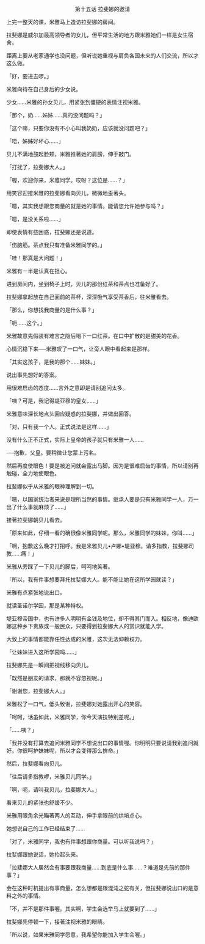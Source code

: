 <p align="center">第十五话 拉斐娜的邀请</p>

上完一整天的课，米雅马上造访拉斐娜的房间。

拉斐娜是威尔加最高领导者的女儿，但平常生活的地方跟米雅她们一样是女生宿舍。

距离上要从老家通学也没问题，但听说她重视与肩负各国未来的人们交流，所以才这么做。

「好，要进去啰。」

米雅向待在自己身后的少女说。

少女……米雅的孙女贝儿，用紧张到僵硬的表情注视米雅。

「那个，奶……姊姊……真的没问题吗？」

「这个嘛，只要你没有不小心叫我奶奶，应该就没问题吧？」

「唔，姊姊好坏心……」

贝儿不满地鼓起脸颊，米雅推著她的肩膀，伸手敲门。

「打扰了，拉斐娜大人。」

「喔，欢迎你来，米雅同学。哎呀？这位是……？」

用笑容迎接米雅的拉斐娜看向贝儿，微微地歪著头。

「嗯，其实我想跟您商量的就是她的事情。能请您允许她参与吗？」

「嗯，是没关系啦……」

即使表情有些困惑，拉斐娜还是说道。

「伤脑筋。茶点我只有准备米雅同学的。」

「哇！那真是大问题！」

米雅有一半是认真在担心。

进到房间内，坐到椅子上时，贝儿的那份红茶和茶点也准备好了。

拉斐娜拿起放在自己面前的茶杯，深深吸气享受茶香后，往米雅看去。

「那么，你想找我商量的是什么事？」

「呃……这个。」

米雅故意先假装有难言之隐后喝下一口红茶。在口中扩散的是甜美的花香。

心情沉稳下来──米雅叹了一口气，让旁人眼中看起来是那样。

「其实这孩子，是我的那个……妹妹。」

说出事先想好的答案。

用很难启齿的态度……言外之意即是请别追问太多。

「咦？可是，我记得堤亚穆的皇女……」

米雅意味深长地点头回应疑惑的拉斐娜，并做出回答。

「对，只有我一个人。正式说法是这样……」

没有什么正不正式，实际上皇帝的孩子就只有米雅一人……

──抱歉，父皇。要稍微让您蒙上污名。

然后再度使眼色！要是被追问就会露出马脚。因为是很难启齿的事情，所以请别再触碰，全力地使眼色。

拉斐娜似乎从米雅的眼神理解到一切。

「嗯，以国家统治者来说是理所当然的事情。继承人要是只有米雅同学一人，万一出了什么事就麻烦了……」

接著拉斐娜朝贝儿看去。

「原来如此，仔细一看的确很像米雅同学呢。那么，米雅同学的妹妹，你叫……」

「啊，抱歉这么晚才打招呼。我是米雅贝儿•卢娜•堤亚穆。请多指教，拉斐娜司教……痛！」

米雅从旁踩了一下贝儿的脚后，呵呵地笑著。

「所以，我有件事想要拜托拉斐娜大人。能不能让她在这所学园就读？」

米雅有点紧张地说出口。

就读圣诺尔学园，那是某种特权。

堤亚穆帝国中，也有许多人明明有金钱及地位，却不得其门而入。相反地，像迪欧娜这种乡下贵族或一般民众，只要得到拉斐娜大人的赏识就能入学。

大致上的事情都能靠任性达成的米雅，这次无法仰赖权力。

「让妹妹进入这所学园吗……」

拉斐娜先是一瞬间把视线移向贝儿。

「既然是朋友的请求，那就不容忽视呢。」

「谢谢您，拉斐娜大人。」

米雅松了一口气，低头致谢，拉斐娜对她露出开心的笑容。

「呵呵，话虽如此，米雅同学，你今天演技特别差呢。」

「……咦？」

「我并没有打算去追问米雅同学不想说出口的事情喔。你明明只要说请我别追问就好。你很呵护妹妹呢，所以才会变得那么拚命。」

然后，拉斐娜看向贝儿。

「往后请多指教啰，米雅贝儿同学。」

「啊，呃，请叫我贝儿，拉斐娜大人。」

看来贝儿的紧张也舒缓不少。

米雅用眼角余光瞄著两人的互动，伸手拿眼前的烘培点心。

她想说自己的工作已经结束了……

「对了，米雅同学，我也有件事想跟你商量。可以听我说吗？」

拉斐娜跟她说话，她抬起头来。

「拉斐娜大人居然会有事要跟我商量……到底是什么事……？难道是先前的那件事？」

会在这种时机提出有事商量，怎么想都是跟混沌之蛇有关，但拉斐娜说出口的是意料之外的事情。

「不，并不是那件事喔。其实啊，学生会选举马上就要到了……」

拉斐娜先停顿一下，接著注视米雅的眼睛。

「所以说，如果米雅同学愿意，我希望你能加入学生会喔。」

